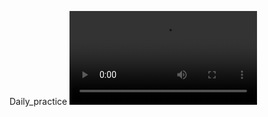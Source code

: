 Daily_practice
<video src="https://github.com/ybfqlt/Daily_practice/blob/master/test/Nice%E5%95%86%E5%9F%8E%20-%20Google%20Chrome%202020-02-11%2017-15-44.mp4"></video>
